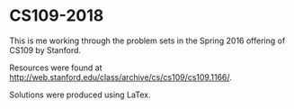 # CS109-2018
This is me working through the problem sets in the Spring 2016 offering of CS109 by Stanford.

Resources were found at http://web.stanford.edu/class/archive/cs/cs109/cs109.1166/.

Solutions were produced using LaTex.

